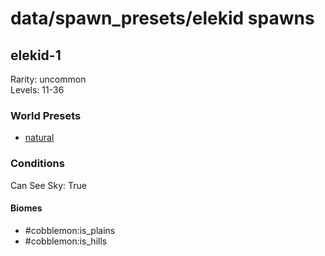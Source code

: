 # data/spawn_presets/elekid spawns  
  
## elekid-1  
Rarity: uncommon  
Levels: 11-36  
  
### World Presets  
* [natural](/data/world_presets/natural.md)  
  
### Conditions  
Can See Sky: True  
  
#### Biomes  
  * #cobblemon:is_plains
  * #cobblemon:is_hills
  
